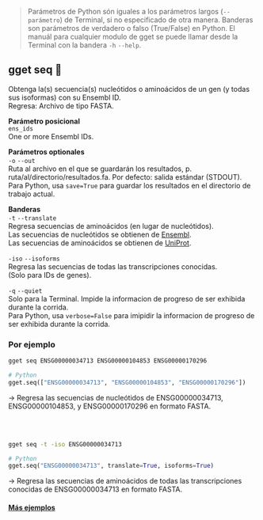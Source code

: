 > Parámetros de Python són iguales a los parámetros largos (`--parámetro`) de Terminal, si no especificado de otra manera. Banderas son parámetros de verdadero o falso (True/False) en Python. El manuál para cualquier modulo de gget se puede llamar desde la Terminal con la bandera `-h` `--help`.  
## gget seq 🧬
Obtenga la(s) secuencia(s) nucleótidos o aminoácidos de un gen (y todas sus isoformas) con su Ensembl ID.  
Regresa: Archivo de tipo FASTA.  

**Parámetro posicional**  
`ens_ids`   
One or more Ensembl IDs.

**Parámetros optionales**  
`-o` `--out`   
Ruta al archivo en el que se guardarán los resultados, p. ruta/al/directorio/resultados.fa. Por defecto: salida estándar (STDOUT).  
Para Python, usa `save=True` para guardar los resultados en el directorio de trabajo actual.  

**Banderas**  
`-t` `--translate`  
Regresa secuencias de aminoácidos (en lugar de nucleótidos).  
Las secuencias de nucleótidos se obtienen de [Ensembl](https://www.ensembl.org/).  
Las secuencias de aminoácidos se obtienen de [UniProt](https://www.uniprot.org/).  

`-iso` `--isoforms`   
Regresa las secuencias de todas las transcripciones conocidas.  
(Solo para IDs de genes).  

`-q` `--quiet`   
Solo para la Terminal. Impide la informacion de progreso de ser exhibida durante la corrida.  
Para Python, usa `verbose=False` para imipidir la informacion de progreso de ser exhibida durante la corrida.  


### Por ejemplo  
```bash
gget seq ENSG00000034713 ENSG00000104853 ENSG00000170296
```
```python
# Python
gget.seq(["ENSG00000034713", "ENSG00000104853", "ENSG00000170296"])
```
&rarr; Regresa las secuencias de nucleótidos de ENSG00000034713, ENSG00000104853, y ENSG00000170296 en formato FASTA.  

<br/><br/>

```bash
gget seq -t -iso ENSG00000034713
```
```python
# Python
gget.seq("ENSG00000034713", translate=True, isoforms=True)
```
&rarr; Regresa las secuencias de aminoácidos de todas las transcripciones conocidas de ENSG00000034713 en formato FASTA.  

#### [Más ejemplos](https://github.com/pachterlab/gget_examples)
